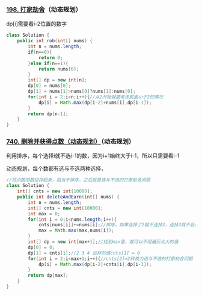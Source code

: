 ### [198. 打家劫舍](https://leetcode-cn.com/problems/house-robber/)（动态规划）

dp[i]需要看i-2位置的数字

```java
class Solution {
    public int rob(int[] nums) {
        int n = nums.length;
        if(n==0){
            return 0;
        }else if(n==1){
            return nums[0];
        }
        int[] dp = new int[n];
        dp[0] = nums[0];
        dp[1] = nums[1]>nums[0]?nums[1]:nums[0];
        for(int i = 2;i<n;i++){//从2开始就要考虑前面小于2的情况
            dp[i] = Math.max(dp[i-2]+nums[i],dp[i-1]);
        }
        return dp[n-1];
    }
}
```



### [740. 删除并获得点数（动态规划）](https://leetcode-cn.com/problems/delete-and-earn/)（动态规划）

利用排序，每个选择i就不选i-1的数，因为i+1始终大于i-1，所以只需要看i-1

动态规划，每个数都有选与不选两种选择，

```java
//将点数用数组存起来，相当于排序，之后就是选与不选的打家劫舍问题
class Solution {
    int[] cnts = new int[10000];
    public int deleteAndEarn(int[] nums) {
        int n = nums.length;
        int[] cnts = new int[10000];
        int max = 0;
        for(int i = 0;i<nums.length;i++){
            cnts[nums[i]]+=nums[i];//排序，如果选择了2就不选择3，选择3就不会选择4
            max = Math.max(max,nums[i]);
        }
        int[] dp = new int[max+1];//找到max值，就可以不用遍历太大的值
        dp[0] = 0;
        dp[1] = cnts[1];//2 3 4 这样的值cnts[1] = 0  
        for(int i = 2;i<max+1;i++){//cnts[2]=2转换为选与不选的打家劫舍问题
            dp[i] = Math.max(dp[i-2]+cnts[i],dp[i-1]);
        }
        return dp[max];
    }
}
```

